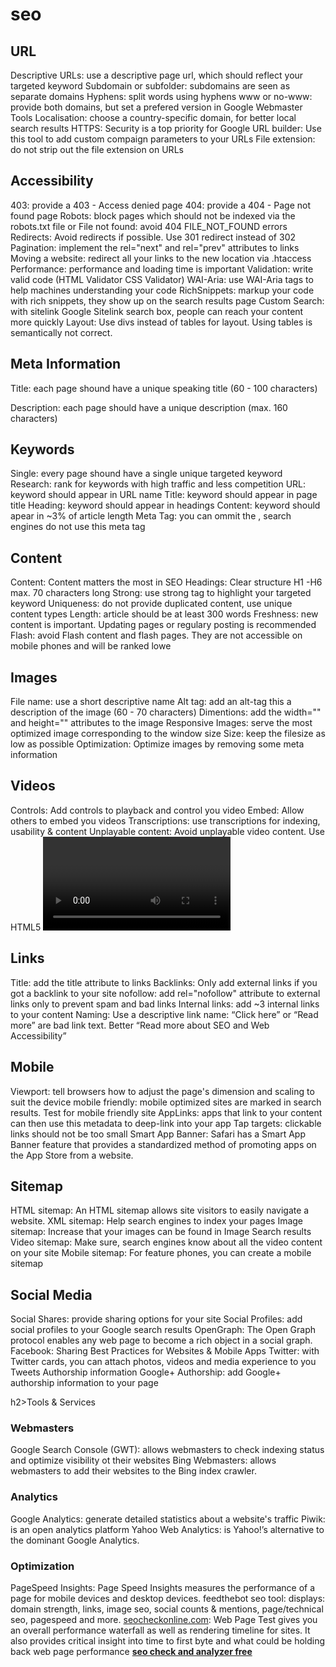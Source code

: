# seo
<h2><a id="user-content-url" class="anchor" href="#url" aria-hidden="true"><span class="octicon octicon-link"></span></a>URL</h2>
Descriptive URLs: use a descriptive page url, which should reflect your targeted keyword
Subdomain or subfolder: subdomains are seen as separate domains
Hyphens: split words using hyphens
www or no-www: provide both domains, but set a prefered version in Google Webmaster Tools
Localisation: choose a country-specific domain, for better local search results
HTTPS: Security is a top priority for Google
URL builder: Use this tool to add custom compaign parameters to your URLs
File extension: do not strip out the file extension on URLs

<h2><a id="user-content-accessibility" class="anchor" href="#accessibility" aria-hidden="true"><span class="octicon octicon-link"></span></a>Accessibility</h2>

403: provide a 403 - Access denied page
404: provide a 404 - Page not found page
Robots: block pages which should not be indexed via the robots.txt file or
<meta name="robots" content="">
File not found: avoid 404 FILE_NOT_FOUND errors
Redirects: Avoid redirects if possible. Use 301 redirect instead of 302
Pagination: implement the rel="next" and rel="prev" attributes to links
Moving a website: redirect all your links to the new location via .htaccess
Performance: performance and loading time is important
Validation: write valid code (HTML Validator CSS Validator)
WAI-Aria: use WAI-Aria tags to help machines understanding your code
RichSnippets: markup your code with rich snippets, they show up on the search results page
Custom Search: with sitelink Google Sitelink search box, people can reach your content more quickly
Layout: Use divs instead of tables for layout. Using tables is semantically not correct.



<h2><a id="user-content-meta-information" class="anchor" href="#meta-information" aria-hidden="true"><span class="octicon octicon-link"></span></a>Meta Information</h2>

Title: each page shound have a unique speaking title (60 - 100 characters)
<title>Website Title</title>
Description: each page should have a unique description (max. 160 characters)
<meta name="description" content="">



<h2><a id="user-content-keywords" class="anchor" href="#keywords" aria-hidden="true"><span class="octicon octicon-link"></span></a>Keywords</h2>

Single: every page shound have a single unique targeted keyword
Research: rank for keywords with high traffic and less competition
URL: keyword should appear in URL name
Title: keyword should appear in page title
Heading: keyword should appear in headings
Content: keyword should apear in ~3% of article length
Meta Tag: you can ommit the <meta name="keywords" content="">,
search engines do not use this meta tag


<h2><a id="user-content-content" class="anchor" href="#content" aria-hidden="true"><span class="octicon octicon-link"></span></a>Content</h2>

Content: Content matters the most in SEO
Headings: Clear structure H1 -H6 max. 70 characters long
Strong: use strong tag to highlight your targeted keyword
Uniqueness: do not provide duplicated content, use unique content types
Length: article should be at least 300 words
Freshness: new content is important. Updating pages or regulary posting is recommended
Flash: avoid Flash content and flash pages. They are not accessible on mobile phones and will be ranked lowe





<h2><a id="user-content-images" class="anchor" href="#images" aria-hidden="true"><span class="octicon octicon-link"></span></a>Images</h2>

File name: use a short descriptive name
Alt tag: add an alt-tag this a description of the image (60 - 70 characters)
Dimentions: add the width="" and height="" attributes to the image
Responsive Images: serve the most optimized image corresponding to the window size
Size: keep the filesize as low as possible
Optimization: Optimize images by removing some meta information





<h2><a id="user-content-videos" class="anchor" href="#videos" aria-hidden="true"><span class="octicon octicon-link"></span></a>Videos</h2>

Controls: Add controls to playback and control you video
Embed: Allow others to embed you videos
Transcriptions: use transcriptions for indexing, usability & content
Unplayable content: Avoid unplayable video content. Use HTML5 <video> tag instead of Flash



<h2><a id="user-content-links" class="anchor" href="#links" aria-hidden="true"><span class="octicon octicon-link"></span></a>Links</h2>

Title: add the title attribute to links
Backlinks: Only add external links if you got a backlink to your site
nofollow: add rel="nofollow" attribute to external links only to prevent spam and bad links
Internal links: add ~3 internal links to your content
Naming: Use a descriptive link name: “Click here” or “Read more” are bad link text. Better “Read more about SEO and Web Accessibility”



<h2><a id="user-content-mobile" class="anchor" href="#mobile" aria-hidden="true"><span class="octicon octicon-link"></span></a>Mobile</h2>

Viewport: tell browsers how to adjust the page's dimension and scaling to suit the device
<meta name="viewport" content="width=device-width, initial-scale=1">
mobile friendly: mobile optimized sites are marked in search results. Test for mobile friendly site
AppLinks: apps that link to your content can then use this metadata to deep-link into your app
Tap targets: clickable links should not be too small
Smart App Banner: Safari has a Smart App Banner feature that provides a standardized method of promoting apps on the App Store from a website.


<h2><a id="user-content-sitemap" class="anchor" href="#sitemap" aria-hidden="true"><span class="octicon octicon-link"></span></a>Sitemap</h2>

HTML sitemap: An HTML sitemap allows site visitors to easily navigate a website.
XML sitemap: Help search engines to index your pages
Image sitemap: Increase that your images can be found in Image Search results
Video sitemap: Make sure, search engines know about all the video content on your site
Mobile sitemap: For feature phones, you can create a mobile sitemap







<h2><a id="user-content-social-media" class="anchor" href="#social-media" aria-hidden="true"><span class="octicon octicon-link"></span></a>Social Media</h2>

Social Shares: provide sharing options for your site
Social Profiles: add social profiles to your Google search results
OpenGraph: The Open Graph protocol enables any web page to become a rich object in a social graph.
Facebook: Sharing Best Practices for Websites & Mobile Apps
Twitter: with Twitter cards, you can attach photos, videos and media experience to you Tweets
Authorship information
Google+ Authorship: add Google+ authorship information to your page

h2><a id="user-content-social-media" class="anchor" href="#social-media" aria-hidden="true"><span class="octicon octicon-link"></span></a>Tools & Services</h2>

<h3><a id="user-content-webmasters" class="anchor" href="#webmasters" aria-hidden="true"><span class="octicon octicon-link"></span></a>Webmasters</h3>

Google Search Console (GWT): allows webmasters to check indexing status and optimize visibility ot their websites
Bing Webmasters: allows webmasters to add their websites to the Bing index crawler.


<h3><a id="user-content-webmasters" class="anchor" href="#webmasters" aria-hidden="true"><span class="octicon octicon-link"></span></a>Analytics</h3>
</h3>
Google Analytics: generate detailed statistics about a website's traffic
Piwik: is an open analytics platform
Yahoo Web Analytics: is Yahoo!’s alternative to the dominant Google Analytics.

<h3><a id="user-content-optimization" class="anchor" href="#optimization" aria-hidden="true"><span class="octicon octicon-link"></span></a>Optimization</h3>

PageSpeed Insights: Page Speed Insights measures the performance of a page for mobile devices and desktop devices.
feedthebot seo tool: displays: domain strength, links, image seo, social counts & mentions, page/technical seo, pagespeed and more.
<a href="http://seocheckonline.com/">seocheckonline.com</a>: Web Page Test gives you an overall performance waterfall as well as rendering timeline for sites. It also provides critical insight into time to first byte and what could be holding back web page performance
<a href="http://seo1s.com"><b>seo check and analyzer free</b></a>












